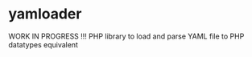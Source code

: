 # yamloader
WORK IN PROGRESS !!! PHP library to load and parse YAML file to PHP datatypes equivalent
